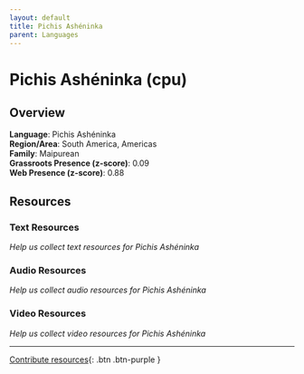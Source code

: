 ```yaml
---
layout: default
title: Pichis Ashéninka
parent: Languages
---
```


# Pichis Ashéninka (cpu)

## Overview

**Language**: Pichis Ashéninka  
**Region/Area**: South America, Americas  
**Family**: Maipurean  
**Grassroots Presence (z-score)**: 0.09  
**Web Presence (z-score)**: 0.88  

## Resources

### Text Resources
*Help us collect text resources for Pichis Ashéninka*

### Audio Resources
*Help us collect audio resources for Pichis Ashéninka*

### Video Resources
*Help us collect video resources for Pichis Ashéninka*

---

[Contribute resources](https://forms.office.com/e/1SfLJx3u1r){: .btn .btn-purple }

